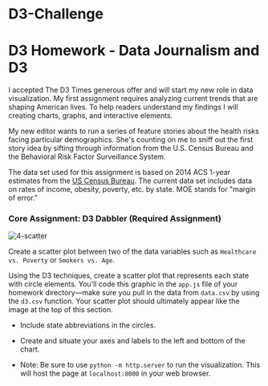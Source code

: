 # D3-Challenge
# D3 Homework - Data Journalism and D3


I accepted The D3 Times generous offer and will start my new role in data visualization. My first assignment requires analyzing current trends that are shaping American lives. To help readers understand my findings I will creating charts, graphs, and interactive elements.

My new editor wants to run a series of feature stories about the health risks facing particular demographics. She's counting on me to sniff out the first story idea by sifting through information from the U.S. Census Bureau and the Behavioral Risk Factor Surveillance System.

The data set used for this assignment is based on 2014 ACS 1-year estimates from the [US Census Bureau](https://data.census.gov/cedsci/).
The current data set includes data on rates of income, obesity, poverty, etc. by state. MOE stands for "margin of error."



### Core Assignment: D3 Dabbler (Required Assignment)

![4-scatter](Images/4-scatter.jpg)

Create a scatter plot between two of the data variables such as `Healthcare vs. Poverty` or `Smokers vs. Age`.

Using the D3 techniques, create a scatter plot that represents each state with circle elements. You'll code this graphic in the `app.js` file of your homework directory—make sure you pull in the data from `data.csv` by using the `d3.csv` function. Your scatter plot should ultimately appear like the image at the top of this section.

* Include state abbreviations in the circles.

* Create and situate your axes and labels to the left and bottom of the chart.

* Note: Be sure to use `python -m http.server` to run the visualization. This will host the page at `localhost:8000` in your web browser.
